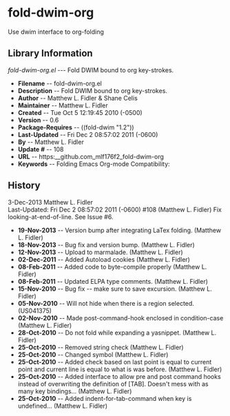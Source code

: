 #  fold-dwim-org
 Use dwim interface to org-folding
## Library Information
 _fold-dwim-org.el_ --- Fold DWIM bound to org key-strokes.

- __Filename__ --  fold-dwim-org.el
- __Description__ --  Fold DWIM bound to org key-strokes.
- __Author__ --  Matthew L. Fidler & Shane Celis
- __Maintainer__ --  Matthew L. Fidler
- __Created__ --  Tue Oct  5 12:19:45 2010 (-0500)
- __Version__ --  0.6
- __Package-Requires__ --  ((fold-dwim "1.2"))
- __Last-Updated__ --  Fri Dec  2 08:57:02 2011 (-0600)
- __By__ --  Matthew L. Fidler
- __Update #__ --  108
- __URL__ --  https:__github.com_mlf176f2_fold-dwim-org
- __Keywords__ --  Folding Emacs Org-mode
Compatibility: 

## History

3-Dec-2013    Matthew L. Fidler  
   Last-Updated: Fri Dec  2 08:57:02 2011 (-0600) #108 (Matthew L. Fidler)
   Fix looking-at-end-of-line.  See Issue #6.
- __19-Nov-2013__ --   Version bump after integrating LaTex folding. (Matthew L. Fidler)
- __18-Nov-2013__ --   Bug fix and version bump. (Matthew L. Fidler)
- __12-Nov-2013__ --   Upload to marmalade. (Matthew L. Fidler)
- __02-Dec-2011__ --   Added Autoload cookies (Matthew L. Fidler)
- __08-Feb-2011__ --   Added code to byte-compile properly (Matthew L. Fidler)
- __08-Feb-2011__ --   Updated ELPA type comments. (Matthew L. Fidler)
- __15-Nov-2010__ --   Bug fix -- make sure to save excursion. (Matthew L. Fidler)
- __05-Nov-2010__ --   Will not hide when there is a region selected. (US041375)
- __02-Nov-2010__ --   Made post-command-hook enclosed in condition-case (Matthew L. Fidler)
- __28-Oct-2010__ --   Do not fold while expanding a yasnippet. (Matthew L. Fidler)
- __25-Oct-2010__ --   Removed string check (Matthew L. Fidler)
- __25-Oct-2010__ --   Changed symbol (Matthew L. Fidler)
- __25-Oct-2010__ --   Added check based on last point is equal to current point and current line is equal to what is was before. (Matthew L. Fidler)
- __25-Oct-2010__ --   Added interface to allow pre and post command hooks instead of overwriting the definition of [TAB]. Doesn't mess with as many key bindings... (Matthew L. Fidler)
- __25-Oct-2010__ --   Added indent-for-tab-command when key is undefined...  (Matthew L. Fidler)
